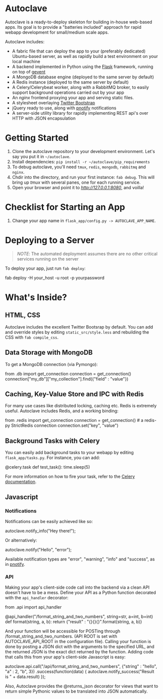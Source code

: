 Autoclave
=========

Autoclave is a ready-to-deploy skeleton for building in-house web-based apps. Its goal is to provide a "batteries included" approach for rapid webapp development for small/medium scale apps.

Autoclave includes:

* A fabric file that can deploy the app to your (preferably dedicated) Ubuntu-based server, as well as rapidly build a test environment on your local machine
* A backend implemented in Python using the [Flask](http://flask.pocoo.org) framework, running on top of [gevent](http://www.gevent.org/)
* A MongoDB database engine (deployed to the same server by default)
* A Redis instance (deployed to the same server by default)
* A Celery/Celerybeat worker, along with a RabbitMQ broker, to easily support background operations carried out by your app
* An *nginx* frontend proxying your app and serving static files.
* A stylesheet overlaying [Twitter Bootstrap](http://twitter.github.com/bootstrap/)
* jQuery ready to use, along with [pnotify](http://pinesframework.org/pnotify/) notifications
* A server-side utility library for rapidly implementing REST api's over HTTP with JSON encapsulation

Getting Started
===============

1. Clone the autoclave repository to your development environment. Let's say you put it in `~/autoclave`.
2. Install dependencies: `pip install -r ~/autoclave/pip_requirements`
3. To debug autoclave, you'll need `tmux`, `redis`, `mongodb`, `rabbitmq` and `nginx`.
4. Chdir into the directory, and run your first instance: `fab debug`. This will bring up *tmux* with several panes, one for each running service.
5. Open your browser and point it to *http://127.0.0.1:8080*, and voilla!

Checklist for Starting an App
=============================

1. Change your app name in `flask_app/config.py -> AUTOCLAVE_APP_NAME`.

Deploying to a Server
=====================

> *NOTE*: The automated deployment assumes there are no other critical services running on the server

To deploy your app, just run `fab deploy`:

   fab deploy -H your_host -u root -p yourpassword

What's Inside?
==============

HTML, CSS
---------

Autoclave includes the excellent Twitter Bootsrap by default. You can add and override styles by editing `static_src/style.less` and rebuilding the CSS with `fab compile_css`.

Data Storage with MongoDB
-------------------------

To get a MongoDB connection (via Pymongo):

 from .db import get_connection
 connection = get_connection()
 connection["my_db"]["my_collection"].find({"field" : "value"})

Caching, Key-Value Store and IPC with Redis
-------------------------------------------

For many use cases like distributed locking, caching etc. Redis is extremely useful. Autoclave includes Redis, and a working binding:

 from .redis import get_connection
 connection = get_connection() # a redis-py StrictRedis connection
 connection.set("key", "value")

Background Tasks with Celery
----------------------------

You can easily add background tasks to your webapp by editing `flask_app/tasks.py`. For instance, you can add:

 @celery.task
 def test_task():
     time.sleep(5)

For more information on how to fire your task, refer to the [Celery documentation](http://www.celeryproject.org/docs-and-support/).

Javascript
----------

### Notifications

Notifications can be easily achieved like so:

 autoclave.notify_info("Hey there!");

Or alternatively:

 autoclave.notify("Hello", "error");

Available notification types are "error", "warning", "info" and "success", as in [pnotify](http://pinesframework.org/pnotify/).

### API

Making your app's client-side code call into the backend via a clean API doesn't have to be a mess. Define your API as a Python function decorated with the `api_handler` decorator:

  from .api import api_handler

  @api_handler("/format_string_and_two_numbers", string=str, a=int, b=int)
  def format(string, a, b):
      return {"result" : "{}{}{}".format(string, a, b)}

And your function will be accessible for POSTing through *<API ROOT>*/format_string_and_two_numbers. (API ROOT is set with AUTOCLAVE_API_ROOT in the configuration file). Calling your function is done by posting a JSON dict with the arguments to the specified URL, and the returned JSON is the exact dict returned by the function. Adding code that calls this from your app's client-side Javascript is easy:

  autoclave.api.call("/api/format_string_and_two_numbers", {"string" : "hello", "a" : 2, "b", 3})
     .success(function(data) {
         autoclave.notify_success("Result is " + data.result)
     });

Also, Autoclave provides the @returns_json decorator for views that want to return simple Pythonic values to be translated into JSON automatically.
